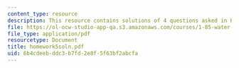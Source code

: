 ```yaml
---
content_type: resource
description: This resource contains solutions of 4 questions asked in Homework 5.
file: https://ol-ocw-studio-app-qa.s3.amazonaws.com/courses/1-85-water-and-wastewater-treatment-engineering-spring-2006/6b4cdeebddc3b7fd2e8f5f63bf2abcfa_homework5soln.pdf
file_type: application/pdf
resourcetype: Document
title: homework5soln.pdf
uid: 6b4cdeeb-ddc3-b7fd-2e8f-5f63bf2abcfa
---
```

